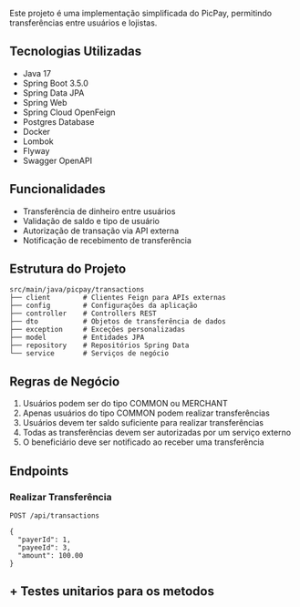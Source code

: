 
Este projeto é uma implementação simplificada do PicPay, permitindo transferências entre usuários e lojistas.

## Tecnologias Utilizadas

- Java 17
- Spring Boot 3.5.0
- Spring Data JPA
- Spring Web
- Spring Cloud OpenFeign
- Postgres Database
- Docker
- Lombok
- Flyway
- Swagger OpenAPI

## Funcionalidades

- Transferência de dinheiro entre usuários
- Validação de saldo e tipo de usuário
- Autorização de transação via API externa
- Notificação de recebimento de transferência

## Estrutura do Projeto

```
src/main/java/picpay/transactions
├── client        # Clientes Feign para APIs externas
├── config        # Configurações da aplicação
├── controller    # Controllers REST
├── dto           # Objetos de transferência de dados
├── exception     # Exceções personalizadas
├── model         # Entidades JPA
├── repository    # Repositórios Spring Data
└── service       # Serviços de negócio
```

## Regras de Negócio

1. Usuários podem ser do tipo COMMON ou MERCHANT
2. Apenas usuários do tipo COMMON podem realizar transferências
3. Usuários devem ter saldo suficiente para realizar transferências
4. Todas as transferências devem ser autorizadas por um serviço externo
5. O beneficiário deve ser notificado ao receber uma transferência

## Endpoints

### Realizar Transferência

```
POST /api/transactions

{
  "payerId": 1,
  "payeeId": 3,
  "amount": 100.00
}
```

## + Testes unitarios para os metodos 
